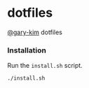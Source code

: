# dotfiles

[@gary-kim](https://github.com/gary-kim) dotfiles

### Installation
Run the `install.sh` script.
```bash
./install.sh
```

